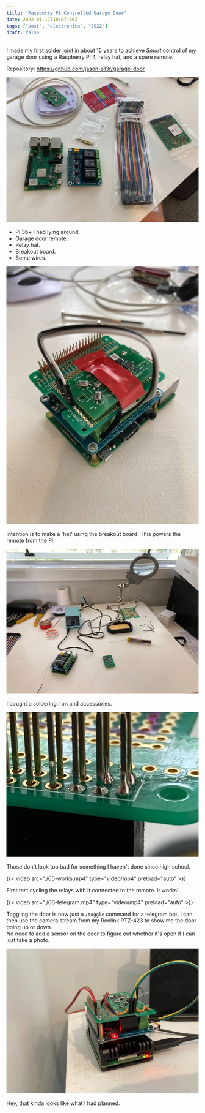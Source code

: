 ```yaml
---
title: "Raspberry Pi Controlled Garage Door"
date: 2022-01-17T10:07:30Z
tags: ["post", "electronics", "2022"]
draft: false
---
```


I made my first solder joint in about 15 years to achieve *Smort* control of my garage door using a Raspberry Pi 4, relay hat, and a spare remote.

<!--more-->

Repository: https://github.com/jason-s13r/garage-door

![equipment](./01-equpment.jpg)

- Pi 3b+ I had lying around.
- Garage door remote.
- Relay hat.
- Breakout board.
- Some wires.

![plan](./02-plan.jpg)

Intention is to make a 'hat' using the breakout board. This powers the remote from the Pi.

![setup](./03-setup.jpg)

I bought a soldering iron and accessories.

![practice](./04-practice.jpg)

Those don't look too bad for something I haven't done since high school.


{{< video src="./05-works.mp4" type="video/mp4" preload="auto" >}}

First test cycling the relays with it connected to the remote. It works!

{{< video src="./06-telegram.mp4" type="video/mp4" preload="auto" >}}

Toggling the door is now just a `/toggle` command for a telegram bot. I can then use the camera stream from my Reolink PTZ-423 to show me the door going up or down.  
No need to add a sensor on the door to figure out whether it's open if I can just take a photo.


![outcome](./07-outcome.jpg)

Hey, that kinda looks like what I had planned.